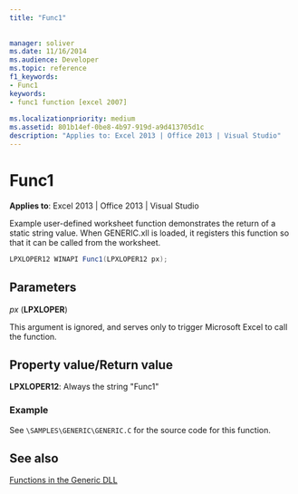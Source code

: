 ```yaml
---
title: "Func1"
 
 
manager: soliver
ms.date: 11/16/2014
ms.audience: Developer
ms.topic: reference
f1_keywords:
- Func1
keywords:
- func1 function [excel 2007]
 
ms.localizationpriority: medium
ms.assetid: 801b14ef-0be8-4b97-919d-a9d413705d1c
description: "Applies to: Excel 2013 | Office 2013 | Visual Studio"
---
```


# Func1

 **Applies to**: Excel 2013 | Office 2013 | Visual Studio 
  
Example user-defined worksheet function demonstrates the return of a static string value. When GENERIC.xll is loaded, it registers this function so that it can be called from the worksheet.
  
```cs
LPXLOPER12 WINAPI Func1(LPXLOPER12 px);
```

## Parameters

 _px_ (**LPXLOPER**)
  
This argument is ignored, and serves only to trigger Microsoft Excel to call the function.
  
## Property value/Return value

 **LPXLOPER12**: Always the string "Func1"
  
### Example

See `\SAMPLES\GENERIC\GENERIC.C` for the source code for this function. 
  
## See also



[Functions in the Generic DLL](functions-in-the-generic-dll.md)

